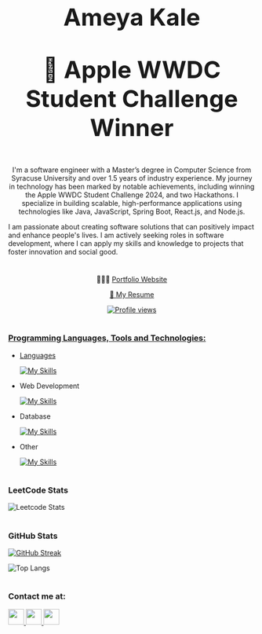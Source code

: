 # <p align="center" style="font-size:48px;"> Ameya Kale </p>

## <p align="center" style="font-size:48px;">  Apple WWDC Student Challenge Winner </p>

<p align="center"> I'm a software engineer with a Master’s degree in Computer Science from Syracuse University and over 1.5 years of industry experience. My journey in technology has been marked by notable achievements, including winning the Apple WWDC Student Challenge 2024, and two Hackathons. I specialize in building scalable, high-performance applications using technologies like Java, JavaScript, Spring Boot, React.js, and Node.js.

I am passionate about creating software solutions that can positively impact and enhance people's lives. I am actively seeking roles in software development, where I can apply my skills and knowledge to projects that foster innovation and social good. </p>

#

<p align="center"> 👨🏻‍💻 <a href="https://ameyak17.github.io/Portfolio/"> Portfolio Website </p>

<p align="center"> 📄 <a href="https://drive.google.com/file/d/1LlY3pUdyvmjFpZ7zS782T60pteoul9y-/view?usp=sharing"> My Resume </p>

<p align="center">
  <img src="https://komarev.com/ghpvc/?username=AmeyaK17&color=blue&style=for-the-badge" alt="Profile views" />
</p>

#

### Programming Languages, Tools and Technologies:
 - Languages </br>
 
    [![My Skills](https://skillicons.dev/icons?i=java,cpp,c,js,py)](https://skillicons.dev)

- Web Development </br>

    [![My Skills](https://skillicons.dev/icons?i=react,nodejs,postman,bootstrap,html,css)](https://skillicons.dev)

- Database </br>

    [![My Skills](https://skillicons.dev/icons?i=mysql,mongodb)](https://skillicons.dev)

- Other </br>

    [![My Skills](https://skillicons.dev/icons?i=git,docker,linux,bash,vscode)](https://skillicons.dev)

#

### LeetCode Stats
![Leetcode Stats](https://leetcard.jacoblin.cool/AmeyaK17?ext=heatmap&theme=dark)

#

### GitHub Stats
[![GitHub Streak](https://streak-stats.demolab.com/?user=AmeyaK17&theme=dark)](https://git.io/streak-stats)

![Top Langs](https://github-readme-stats.vercel.app/api/top-langs/?username=AmeyaK17&hide_progress=true&hide=html,css,scss,less)

#

### Contact me at:
<a href="https://www.linkedin.com/in/ameyakale/" > <img height="32" width="32" src="https://www.vectorlogo.zone/logos/linkedin/linkedin-icon.svg">  <a href="mailto:ameya.k.kale@gmail.com" > <img height="32" width="32" src="https://www.vectorlogo.zone/logos/gmail/gmail-tile.svg">  <a href="https://api.whatsapp.com/send?phone=3159527613"> <img height="32" width="32" src="https://www.vectorlogo.zone/logos/whatsapp/whatsapp-tile.svg"> 
